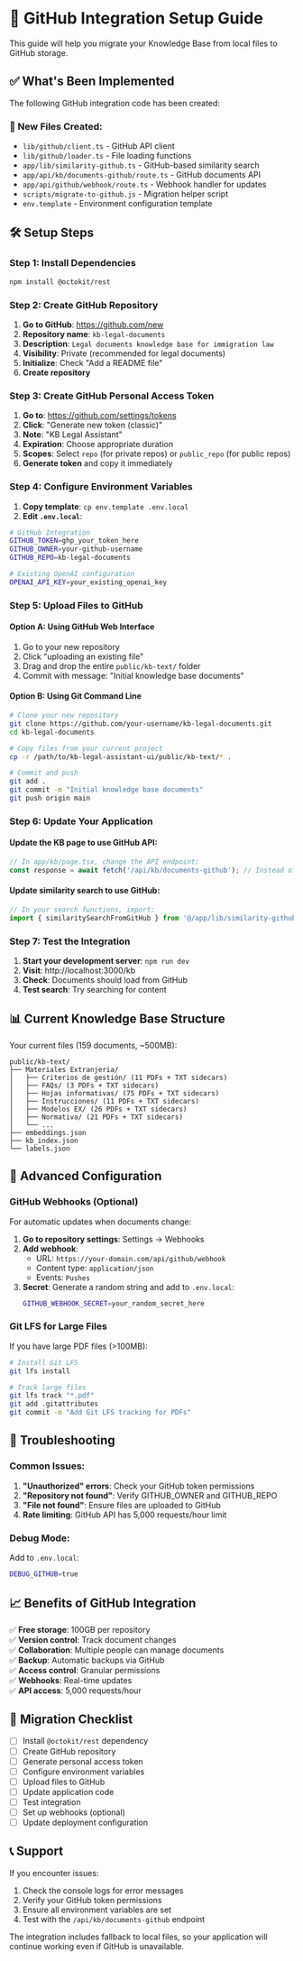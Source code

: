 # 🚀 GitHub Integration Setup Guide

This guide will help you migrate your Knowledge Base from local files to GitHub storage.

## ✅ What's Been Implemented

The following GitHub integration code has been created:

### 📁 New Files Created:
- `lib/github/client.ts` - GitHub API client
- `lib/github/loader.ts` - File loading functions
- `app/lib/similarity-github.ts` - GitHub-based similarity search
- `app/api/kb/documents-github/route.ts` - GitHub documents API
- `app/api/github/webhook/route.ts` - Webhook handler for updates
- `scripts/migrate-to-github.js` - Migration helper script
- `env.template` - Environment configuration template

## 🛠️ Setup Steps

### Step 1: Install Dependencies

```bash
npm install @octokit/rest
```

### Step 2: Create GitHub Repository

1. **Go to GitHub**: https://github.com/new
2. **Repository name**: `kb-legal-documents`
3. **Description**: `Legal documents knowledge base for immigration law`
4. **Visibility**: Private (recommended for legal documents)
5. **Initialize**: Check "Add a README file"
6. **Create repository**

### Step 3: Create GitHub Personal Access Token

1. **Go to**: https://github.com/settings/tokens
2. **Click**: "Generate new token (classic)"
3. **Note**: "KB Legal Assistant"
4. **Expiration**: Choose appropriate duration
5. **Scopes**: Select `repo` (for private repos) or `public_repo` (for public repos)
6. **Generate token** and copy it immediately

### Step 4: Configure Environment Variables

1. **Copy template**: `cp env.template .env.local`
2. **Edit `.env.local`**:

```bash
# GitHub Integration
GITHUB_TOKEN=ghp_your_token_here
GITHUB_OWNER=your-github-username
GITHUB_REPO=kb-legal-documents

# Existing OpenAI configuration
OPENAI_API_KEY=your_existing_openai_key
```

### Step 5: Upload Files to GitHub

#### Option A: Using GitHub Web Interface
1. Go to your new repository
2. Click "uploading an existing file"
3. Drag and drop the entire `public/kb-text/` folder
4. Commit with message: "Initial knowledge base documents"

#### Option B: Using Git Command Line
```bash
# Clone your new repository
git clone https://github.com/your-username/kb-legal-documents.git
cd kb-legal-documents

# Copy files from your current project
cp -r /path/to/kb-legal-assistant-ui/public/kb-text/* .

# Commit and push
git add .
git commit -m "Initial knowledge base documents"
git push origin main
```

### Step 6: Update Your Application

#### Update the KB page to use GitHub API:
```typescript
// In app/kb/page.tsx, change the API endpoint:
const response = await fetch('/api/kb/documents-github'); // Instead of /api/kb/documents
```

#### Update similarity search to use GitHub:
```typescript
// In your search functions, import:
import { similaritySearchFromGitHub } from '@/app/lib/similarity-github';
```

### Step 7: Test the Integration

1. **Start your development server**: `npm run dev`
2. **Visit**: http://localhost:3000/kb
3. **Check**: Documents should load from GitHub
4. **Test search**: Try searching for content

## 📊 Current Knowledge Base Structure

Your current files (159 documents, ~500MB):

```
public/kb-text/
├── Materiales Extranjeria/
│   ├── Criterios de gestión/ (11 PDFs + TXT sidecars)
│   ├── FAQs/ (3 PDFs + TXT sidecars)
│   ├── Hojas informativas/ (75 PDFs + TXT sidecars)
│   ├── Instrucciones/ (11 PDFs + TXT sidecars)
│   ├── Modelos EX/ (26 PDFs + TXT sidecars)
│   ├── Normativa/ (21 PDFs + TXT sidecars)
│   └── ...
├── embeddings.json
├── kb_index.json
└── labels.json
```

## 🔧 Advanced Configuration

### GitHub Webhooks (Optional)

For automatic updates when documents change:

1. **Go to repository settings**: Settings → Webhooks
2. **Add webhook**: 
   - URL: `https://your-domain.com/api/github/webhook`
   - Content type: `application/json`
   - Events: `Pushes`
3. **Secret**: Generate a random string and add to `.env.local`:
   ```bash
   GITHUB_WEBHOOK_SECRET=your_random_secret_here
   ```

### Git LFS for Large Files

If you have large PDF files (>100MB):

```bash
# Install Git LFS
git lfs install

# Track large files
git lfs track "*.pdf"
git add .gitattributes
git commit -m "Add Git LFS tracking for PDFs"
```

## 🚨 Troubleshooting

### Common Issues:

1. **"Unauthorized" errors**: Check your GitHub token permissions
2. **"Repository not found"**: Verify GITHUB_OWNER and GITHUB_REPO
3. **"File not found"**: Ensure files are uploaded to GitHub
4. **Rate limiting**: GitHub API has 5,000 requests/hour limit

### Debug Mode:

Add to `.env.local`:
```bash
DEBUG_GITHUB=true
```

## 📈 Benefits of GitHub Integration

✅ **Free storage**: 100GB per repository  
✅ **Version control**: Track document changes  
✅ **Collaboration**: Multiple people can manage documents  
✅ **Backup**: Automatic backups via GitHub  
✅ **Access control**: Granular permissions  
✅ **Webhooks**: Real-time updates  
✅ **API access**: 5,000 requests/hour  

## 🔄 Migration Checklist

- [ ] Install `@octokit/rest` dependency
- [ ] Create GitHub repository
- [ ] Generate personal access token
- [ ] Configure environment variables
- [ ] Upload files to GitHub
- [ ] Update application code
- [ ] Test integration
- [ ] Set up webhooks (optional)
- [ ] Update deployment configuration

## 📞 Support

If you encounter issues:
1. Check the console logs for error messages
2. Verify your GitHub token permissions
3. Ensure all environment variables are set
4. Test with the `/api/kb/documents-github` endpoint

The integration includes fallback to local files, so your application will continue working even if GitHub is unavailable.
